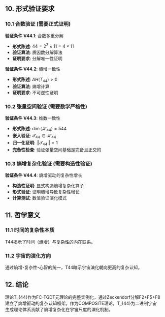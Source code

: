 

## 10. 形式验证要求

### 10.1 合数验证 (**需要正式证明**)
**验证条件 V44.1**: 合数多重分解
- **形式陈述**: $44 = 2^2 × 11 = 4 × 11$
- **验证算法**: 质因数分解算法
- **证明要求**: 分解唯一性证明

**验证条件 V44.2**: 熵增一致性
- **形式陈述**: $\Delta H(T_{44}) > 0$
- **验证算法**: 熵增计算
- **证明要求**: 不可逆性证明

### 10.2 张量空间验证 (**需要数学严格性**)
**验证条件 V44.3**: 维数一致性
- **形式陈述**: $\dim(\mathcal{H}_{44}) = 544$ 
- **嵌入验证**: $\mathcal{T}_{44} \in \mathcal{H}_{44}$ 
- **归一化证明**: $||\mathcal{T}_{44}|| = 1$ 
- **完备性检查**: 验证张量空间基础是完备且正交的

### 10.3 熵增复杂化验证 (**需要构造性验证**)
**验证条件 V44.4**: 熵增驱动的复杂性增长
- **构造性证明**: 显式构造熵增复杂化算子
- **形式验证**: 证明熵增导致复杂性增长
- **计算测试**: 数值验证演化模式

## 11. 哲学意义

### 11.1 时间的复杂性本质
T44揭示了时间（熵增）与复杂性的内在联系。

### 11.2 宇宙的演化方向
通过熵增-复杂性-心智的统一，T44暗示宇宙演化朝向更高的复杂认知。

## 12. 结论

理论T_{44}作为FC-TGDT元理论的完整实例化，通过Zeckendorf分解F2+F5+F8建立了熵增驱动的复杂认知框架。作为COMPOSITE理论，T_{44}为二进制宇宙生成理论体系贡献了熵增复杂化在宇宙尺度的演化机制。